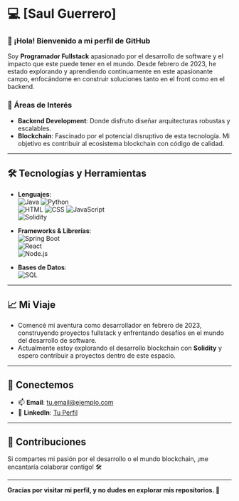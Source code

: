 # 💻 **[Saul Guerrero]**

### 👋 ¡Hola! Bienvenido a mi perfil de GitHub

Soy **Programador Fullstack** apasionado por el desarrollo de software y el impacto que este puede tener en el mundo. Desde febrero de 2023, he estado explorando y aprendiendo continuamente en este apasionante campo, enfocándome en construir soluciones tanto en el front como en el backend. 

### 🚀 **Áreas de Interés**
- **Backend Development**: Donde disfruto diseñar arquitecturas robustas y escalables.
- **Blockchain**: Fascinado por el potencial disruptivo de esta tecnología. Mi objetivo es contribuir al ecosistema blockchain con código de calidad.

---

## 🛠️ **Tecnologías y Herramientas**
- **Lenguajes**:  
  ![Java](https://img.shields.io/badge/Java-007396?style=for-the-badge&logo=java&logoColor=white)
  ![Python](https://img.shields.io/badge/Python-3776AB?style=for-the-badge&logo=python&logoColor=white)  
  ![HTML](https://img.shields.io/badge/HTML5-E34F26?style=for-the-badge&logo=html5&logoColor=white)
  ![CSS](https://img.shields.io/badge/CSS3-1572B6?style=for-the-badge&logo=css3&logoColor=white)
  ![JavaScript](https://img.shields.io/badge/JavaScript-F7DF1E?style=for-the-badge&logo=javascript&logoColor=black)  
  ![Solidity](https://img.shields.io/badge/Solidity-363636?style=for-the-badge&logo=solidity&logoColor=white)

- **Frameworks & Librerías**:  
  ![Spring Boot](https://img.shields.io/badge/Spring%20Boot-6DB33F?style=for-the-badge&logo=springboot&logoColor=white)  
  ![React](https://img.shields.io/badge/React-61DAFB?style=for-the-badge&logo=react&logoColor=black)  
  ![Node.js](https://img.shields.io/badge/Node.js-339933?style=for-the-badge&logo=nodedotjs&logoColor=white)

- **Bases de Datos**:  
  ![SQL](https://img.shields.io/badge/SQL-4479A1?style=for-the-badge&logo=postgresql&logoColor=white)

---

## 📈 **Mi Viaje**
- Comencé mi aventura como desarrollador en febrero de 2023, construyendo proyectos fullstack y enfrentando desafíos en el mundo del desarrollo de software.
- Actualmente estoy explorando el desarrollo blockchain con **Solidity** y espero contribuir a proyectos dentro de este espacio.

---

## 🌟 **Conectemos**
- 📫 **Email**: [tu.email@ejemplo.com](mailto:tu.email@ejemplo.com)  
- 💼 **LinkedIn**: [Tu Perfil](https://www.linkedin.com)  

---

## 🤝 **Contribuciones**
Si compartes mi pasión por el desarrollo o el mundo blockchain, ¡me encantaría colaborar contigo! 🛠️

---

**Gracias por visitar mi perfil, y no dudes en explorar mis repositorios. 🚀**

